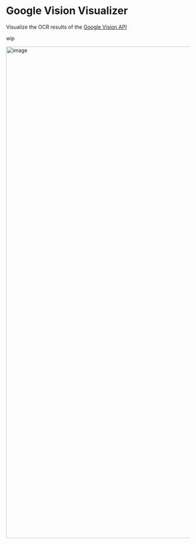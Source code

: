 # Google Vision Visualizer
Visualize the OCR results of the [Google Vision API](https://cloud.google.com/vision?hl=en)

wip

<img width="1346" alt="image" src="https://github.com/florianraith/google-vision-visualizer/assets/37345813/f3951044-ca6a-4028-9cd9-cbdd230c0786">
